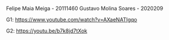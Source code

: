 Felipe Maia Meiga - 20111460
Gustavo Molina Soares - 2020209

G1:
https://www.youtube.com/watch?v=AXaeNATIgqo

G2:
https://youtu.be/b7k8jd7tXok

